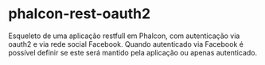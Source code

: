 # phalcon-rest-oauth2
Esqueleto de uma aplicação restfull em Phalcon, com autenticação via oauth2 e via rede social Facebook. Quando autenticado via Facebook é possível definir se este será mantido pela aplicação ou apenas autenticado.
